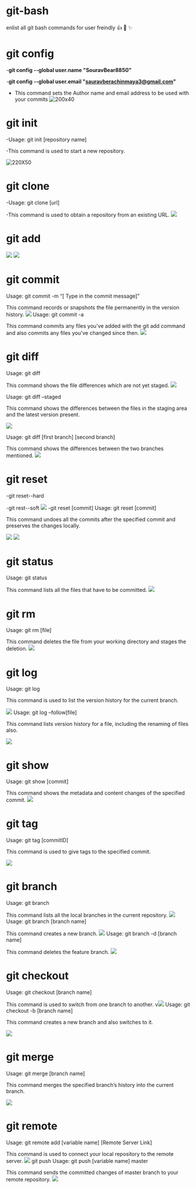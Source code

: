 # git-bash
enlist all git bash commands for user freindly :+1: :rocket: :sparkles:
# git config 
  -__git config --global user.name  "SouravBear8850"__
  
  
  -__git config --global user.email  "sauravberachinmaya3@gmail.com"__
  - This command sets the Author name and email address to be used with your commits
  ![200x40](https://d1jnx9ba8s6j9r.cloudfront.net/blog/wp-content/uploads/2018/07/1-9.png)
 # git init
  -Usage: git init [repository name]

 

  -This command is used to start a new repository.

![220X50](https://d1jnx9ba8s6j9r.cloudfront.net/blog/wp-content/uploads/2018/07/2-6.png)
# git clone
-Usage: git clone [url]  

-This command is used to obtain a repository from an existing URL.
![](https://d1jnx9ba8s6j9r.cloudfront.net/blog/wp-content/uploads/2018/07/4-4.png)
# git add
![](https://d1jnx9ba8s6j9r.cloudfront.net/blog/wp-content/uploads/2018/07/5-4.png)
![](https://d1jnx9ba8s6j9r.cloudfront.net/blog/wp-content/uploads/2018/07/6-3.png)
# git commit
Usage: git commit -m “[ Type in the commit message]”  

This command records or snapshots the file permanently in the version history.
![](https://d1jnx9ba8s6j9r.cloudfront.net/blog/wp-content/uploads/2018/07/7-3.png)
Usage: git commit -a  

This command commits any files you’ve added with the git add command and also commits any files you’ve changed since then.
![](https://d1jnx9ba8s6j9r.cloudfront.net/blog/wp-content/uploads/2018/07/8-2.png)
# git diff 
Usage: git diff  

This command shows the file differences which are not yet staged.
![](https://d1jnx9ba8s6j9r.cloudfront.net/blog/wp-content/uploads/2018/07/9-2.png)

 Usage: git diff –staged 

This command shows the differences between the files in the staging area and the latest version present.


![](https://d1jnx9ba8s6j9r.cloudfront.net/blog/wp-content/uploads/2018/07/10-2.png)

Usage: git diff [first branch] [second branch]  

This command shows the differences between the two branches mentioned.
![](https://d1jnx9ba8s6j9r.cloudfront.net/blog/wp-content/uploads/2018/07/43.png)

# git reset
  -git reset--hard
  
  -git rest--soft
![](https://d1jnx9ba8s6j9r.cloudfront.net/blog/wp-content/uploads/2018/07/11-1.png)
  -git reset [commit]
  Usage: git reset [commit]  

This command undoes all the commits after the specified commit and preserves the changes locally.

![](https://d1jnx9ba8s6j9r.cloudfront.net/blog/wp-content/uploads/2018/07/14-1.png)
![](https://d1jnx9ba8s6j9r.cloudfront.net/blog/wp-content/uploads/2018/07/13-1.png)

# git status

Usage: git status  

This command lists all the files that have to be committed.
![](https://d1jnx9ba8s6j9r.cloudfront.net/blog/wp-content/uploads/2018/07/15-1.png)
# git rm
Usage: git rm [file]  

This command deletes the file from your working directory and stages the deletion.
![](https://d1jnx9ba8s6j9r.cloudfront.net/blog/wp-content/uploads/2018/07/16-2.png)

# git log
Usage: git log  

This command is used to list the version history for the current branch.


![](https://d1jnx9ba8s6j9r.cloudfront.net/blog/wp-content/uploads/2018/07/18.png)
Usage: git log –follow[file]  

This command lists version history for a file, including the renaming of files also.


![](https://d1jnx9ba8s6j9r.cloudfront.net/blog/wp-content/uploads/2018/07/19.png)
# git show
Usage: git show [commit]  

This command shows the metadata and content changes of the specified commit.
![](https://d1jnx9ba8s6j9r.cloudfront.net/blog/wp-content/uploads/2018/07/20.png)
# git tag
Usage: git tag [commitID]  

This command is used to give tags to the specified commit.

![](https://d1jnx9ba8s6j9r.cloudfront.net/blog/wp-content/uploads/2018/07/22.png)
# git branch
Usage: git branch  

This command lists all the local branches in the current repository.
![](https://d1jnx9ba8s6j9r.cloudfront.net/blog/wp-content/uploads/2018/07/23.png)
Usage: git branch [branch name]  

This command creates a new branch.
![](https://d1jnx9ba8s6j9r.cloudfront.net/blog/wp-content/uploads/2018/07/24.png)
Usage: git branch -d [branch name]  

This command deletes the feature branch.
![](https://d1jnx9ba8s6j9r.cloudfront.net/blog/wp-content/uploads/2018/07/25.png)
# git checkout
Usage: git checkout [branch name]  

This command is used to switch from one branch to another.
v![](https://d1jnx9ba8s6j9r.cloudfront.net/blog/wp-content/uploads/2018/07/27.png)
Usage: git checkout -b [branch name]  

This command creates a new branch and also switches to it.

![](https://d1jnx9ba8s6j9r.cloudfront.net/blog/wp-content/uploads/2018/07/28.png)
# git merge
Usage: git merge [branch name]  

This command merges the specified branch’s history into the current branch.


![](https://d1jnx9ba8s6j9r.cloudfront.net/blog/wp-content/uploads/2018/07/31-1.png)
# git remote
Usage: git remote add [variable name] [Remote Server Link]  

This command is used to connect your local repository to the remote server.
![](https://d1jnx9ba8s6j9r.cloudfront.net/blog/wp-content/uploads/2018/07/32.png)
git push
Usage: git push [variable name] master  

This command sends the committed changes of master branch to your remote repository.
![](https://d1jnx9ba8s6j9r.cloudfront.net/blog/wp-content/uploads/2018/07/33.png)

